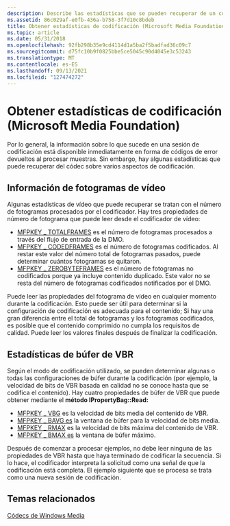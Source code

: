 ```yaml
---
description: Describe las estadísticas que se pueden recuperar de un códec Windows media.
ms.assetid: 86c029af-e0fb-436a-b758-3f7d10c8bdeb
title: Obtener estadísticas de codificación (Microsoft Media Foundation)
ms.topic: article
ms.date: 05/31/2018
ms.openlocfilehash: 92fb298b35e9cd4114d1a5ba2f5badfad36c09c7
ms.sourcegitcommit: d75fc10b9f0825bbe5ce5045c90d4045e3c53243
ms.translationtype: MT
ms.contentlocale: es-ES
ms.lasthandoff: 09/13/2021
ms.locfileid: "127474272"
---
```

# <a name="getting-encoding-statistics-microsoft-media-foundation"></a>Obtener estadísticas de codificación (Microsoft Media Foundation)

Por lo general, la información sobre lo que sucede en una sesión de codificación está disponible inmediatamente en forma de códigos de error devueltos al procesar muestras. Sin embargo, hay algunas estadísticas que puede recuperar del códec sobre varios aspectos de codificación.

## <a name="video-frame-information"></a>Información de fotogramas de vídeo

Algunas estadísticas de vídeo que puede recuperar se tratan con el número de fotogramas procesados por el codificador. Hay tres propiedades de número de fotograma que puede leer desde el codificador de vídeo:

-   [MFPKEY \_ TOTALFRAMES](mfpkey-totalframesproperty.md) es el número de fotogramas procesados a través del flujo de entrada de la DMO.
-   [MFPKEY \_ CODEDFRAMES](mfpkey-codedframesproperty.md) es el número de fotogramas codificados. Al restar este valor del número total de fotogramas pasados, puede determinar cuántos fotogramas se quitaron.
-   [MFPKEY \_ ZEROBYTEFRAMES](mfpkey-zerobyteframesproperty.md) es el número de fotogramas no codificados porque ya incluye contenido duplicado. Este valor no se resta del número de fotogramas codificados notificados por el DMO.

Puede leer las propiedades del fotograma de vídeo en cualquier momento durante la codificación. Esto puede ser útil para determinar si la configuración de codificación es adecuada para el contenido; Si hay una gran diferencia entre el total de fotogramas y los fotogramas codificados, es posible que el contenido comprimido no cumpla los requisitos de calidad. Puede leer los valores finales después de finalizar la codificación.

## <a name="vbr-buffer-statistics"></a>Estadísticas de búfer de VBR

Según el modo de codificación utilizado, se pueden determinar algunas o todas las configuraciones de búfer durante la codificación (por ejemplo, la velocidad de bits de VBR basada en calidad no se conoce hasta que se codifica el contenido). Hay cuatro propiedades de búfer de VBR que puede obtener mediante el **método IPropertyBag::Read:**

-   [MFPKEY \_ VBG](mfpkey-ravgproperty.md) es la velocidad de bits media del contenido de VBR.
-   [MFPKEY \_ BAVG es](mfpkey-bavgproperty.md) la ventana de búfer para la velocidad de bits media.
-   [MFPKEY \_ RMAX](mfpkey-rmaxproperty.md) es la velocidad de bits máxima del contenido de VBR.
-   [MFPKEY \_ BMAX es](mfpkey-bmaxproperty.md) la ventana de búfer máximo.

Después de comenzar a procesar ejemplos, no debe leer ninguna de las propiedades de VBR hasta que haya terminado de codificar la secuencia. Si lo hace, el codificador interpreta la solicitud como una señal de que la codificación está completa. El ejemplo siguiente que se procesa se trata como una nueva sesión de codificación.

## <a name="related-topics"></a>Temas relacionados

<dl> <dt>

[Códecs de Windows Media](windows-media-codecs.md)
</dt> </dl>

 

 



